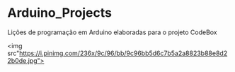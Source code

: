 # Arduino_Projects
Lições de programação em Arduino elaboradas para o projeto CodeBox


<img src"https://i.pinimg.com/236x/9c/96/bb/9c96bb5d6c7b5a2a8823b88e8d22b0de.jpg">
